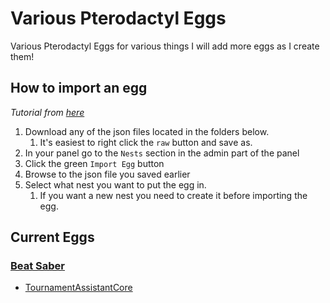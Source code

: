 # Various Pterodactyl Eggs
Various Pterodactyl Eggs for various things
I will add more eggs as I create them!

## How to import an egg

*Tutorial from [here](https://github.com/parkervcp/eggs)*
1. Download any of the json files located in the folders below.
   1. It's easiest to right click the `raw` button and save as.
2. In your panel go to the `Nests` section in the admin part of the panel
3. Click the green `Import Egg` button
4. Browse to the json file you saved earlier
5. Select what nest you want to put the egg in.
   1. If you want a new nest you need to create it before importing the egg.

## Current Eggs
### [Beat Saber](https://github.com/AsoDesu/various-eggs/tree/main/Beat%20Saber)
 * [TournamentAssistantCore](https://github.com/AsoDesu/various-eggs/blob/main/Beat%20Saber/tournament-assistant-core.json)
